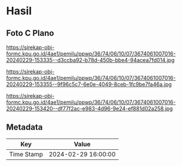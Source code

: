 # Hasil

## Foto C Plano

https://sirekap-obj-formc.kpu.go.id/4ae1/pemilu/ppwp/36/74/06/10/07/3674061007016-20240229-153335--d3ccba92-b78d-450b-bbe4-94acea7fd014.jpg

https://sirekap-obj-formc.kpu.go.id/4ae1/pemilu/ppwp/36/74/06/10/07/3674061007016-20240229-153355--9f96c5c7-6e0e-4049-8ceb-1fc9be7fa46a.jpg

https://sirekap-obj-formc.kpu.go.id/4ae1/pemilu/ppwp/36/74/06/10/07/3674061007016-20240229-153420--df77f2ac-e983-4d96-9e24-ef881d02a258.jpg


## Metadata

| Key        | Value               |
| ---------- | ------------------- |
| Time Stamp | 2024-02-29 16:00:00 |



